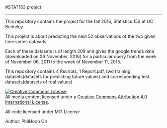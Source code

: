 #STAT153 project
***

This repository contains the project for the fall 2016, Statistics 153 at UC Berkeley.

This project is about predicting the next 52 observations of the two given time series datasets. 

Each of these datasets is of length 209 and gives the google trends data (downloaded on 06 November, 2016) for a particular query from the week of
November 06, 2011 to the week of November 11, 2015.

This repository contains 4 Rscripts, 1 Report.pdf, two training datasets(datasets for predicting future values) and corresponding test datasets(datasets of real values) 
	
<a rel="license" href="http://creativecommons.org/licenses/by/4.0/"><img alt="Creative Commons License" style="border-width:0" src="https://i.creativecommons.org/l/by/4.0/88x31.png" /></a><br />All media content licensed under a <a rel="license" href="http://creativecommons.org/licenses/by/4.0/">Creative Commons Attribution 4.0 International License</a>.

All code licensed under MIT License

Author: PhilHoon Oh